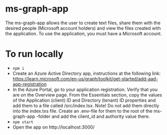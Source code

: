 # ms-graph-app

The ms-graph-app allows the user to create text files, share them with the desired people (Microsoft account holders) and view the files created with the application. To use the application, you must have a Microsoft account.

# To run locally

- `npm i`
- Create an Azure Active Directory app, instructions at the following link: https://learn.microsoft.com/en-us/graph/toolkit/get-started/add-aad-app-registration
- In the Azure Portal, go to your application registration.
  Verify that you are on the Overview page.
  From the Essentials section, copy the values of the Application (client) ID and Directory (tenant) ID properties and add them to a file called /src/index.tsx. Note! Do not add them directly into the index.txs file. Create an .env-file for them to the root of the ms-graph-app -folder and add the client_id and authority value there.
- `npm start`
- Open the app on http://localhost:3000/
